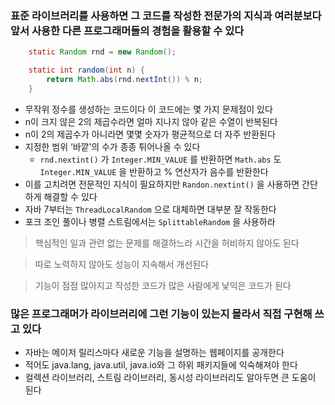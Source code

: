 
### 표준 라이브러리를 사용하면 그 코드를 작성한 전문가의 지식과 여러분보다 앞서 사용한 다른 프로그래머들의 경험을 활용할 수 있다

```java
    static Random rnd = new Random();

    static int random(int n) {
        return Math.abs(rnd.nextInt()) % n;
    }
```
- 무작위 정수를 생성하는 코드이다 이 코드에는 몇 가지 문제점이 있다
- n이 크지 않은 2의 제곱수라면 얼마 지나지 않아 같은 수열이 반복된다
- n이 2의 제곱수가 아니라면 몇몇 숫자가 평균적으로 더 자주 반환된다
- 지정한 범위 ‘바깥’의 수가 종종 튀어나올 수 있다
    - `rnd.nextint()` 가 `Integer.MIN_VALUE` 를 반환하면 `Math.abs` 도 `Integer.MIN_VALUE` 을 반환하고
    % 연산자가 음수를 반환한다
- 이를 고치려면 전문적인 지식이 필요하지만 `Randon.nextint()` 을 사용하면 간단하게 해결할 수 있다
- 자바 7부터는 `ThreadLocalRandom` 으로 대체하면 대부분 잘 작동한다
- 포크 조인 풀이나 병렬 스트림에서는 `SplittableRandom` 을 사용하라 

> 핵심적인 일과 관련 없는 문제를 해결하느라 시간을 허비하지 않아도 된다

> 따로 노력하지 않아도 성능이 지속해서 개선된다

> 기능이 점점 많아지고 작성한 코드가 많은 사람에게 낯익은 코드가 된다

### 많은 프로그래머가 라이브러리에 그런 기능이 있는지 몰라서 직접 구현해 쓰고 있다
- 자바는 메이저 릴리스마다 새로운 기능을 설명하는 웹페이지를 공개한다
- 적어도  java.lang, java.util, java.io와 그 하위 패키지들에 익숙해져야 한다
- 컬렉션 라이브러리, 스트림 라이브러리, 동시성 라이브러리도 알아두면 큰 도움이 된다 